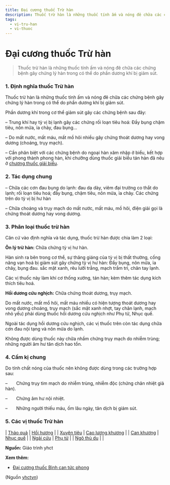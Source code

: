 ```yaml
---
title: Đại cương thuốc Trừ hàn
description: Thuốc trừ hàn là những thuốc tính ấm và nóng đê chữa các chứng bệnh gây chứng lý hàn trong có thể do phần dương khí bị giảm sút.
tags:
  - vi-tru-han
  - vi-thuoc
---
```


# Đại cương thuốc Trừ hàn 

> Thuốc trừ hàn là những thuốc tính ấm và nóng đê chữa các chứng bệnh gây chứng lý hàn trong có thể do phần dương khí bị giảm sút.

### 1. Định nghĩa thuốc Trừ hàn

Thuốc trừ hàn là những thuốc tính ấm và nóng đê chữa các chứng bệnh gây chứng lý hàn trong có thể do phần dương khí bị giảm sút.

Phần dương khí trong cơ thể giảm sút gây các chứng bệnh sau đây:

– Trung khí hay tỳ vị bị lạnh gây các chứng rối loạn tiêu hoá: Đầy bụng chậm tiêu, nôn mửa, ỉa chảy, đau bụng…

– Do mất nước, mất máu, mất mồ hôi nhiều gây chứng thoát dương hay vong dương (choáng, trụy mạch).

– Cần phân biệt với các chứng bệnh do ngoại hàn xâm nhập ở biểu, kết hợp với phong thành phong hàn, khi chưỡng dùng thuốc giải biểu tán hàn đã nêu ở [chương thuốc giải biểu](/yhctvn/dai-cuong-thuoc-giai-bieu/).

### 2. Tác dụng chung

– Chữa các cơn đau bụng do lạnh: đau dạ dày, viêm đại trường co thắt do lạnh; rối loạn tiêu hoá; đầy bụng, chậm tiêu, nôn mửa, ỉa chảy. Các chứng trên do tỳ vị bị hư hàn

– Chữa choáng và trụy mạch do mất nước, mất máu, mồ hôi, điện giải gọi là chứng thoát dương hay vong dương.

### 3. Phân loại thuốc trừ hàn

Căn cứ vào định nghĩa và tác dụng, thuốc trừ hàn được chia làm 2 loại:

**Ôn lý trừ hàn:** Chữa chứng tỳ vị hư hàn.

Hàn sinh ra bên trong cơ thể, sự thăng giáng của tỳ vị bị thất thường, cống năng vạn hoá bị giảm sút gây chứng tỳ vị hư hàn: Đầy bụng, nôn mửa, ỉa chảy, bụng đau. sắc mặt xanh, rêu lưỡi trắng, mạch trầm trì, chân tay lạnh.

Các vị thuốc này làm khí cơ thống xướng, tán hàn; kèm thêm tác dụng kích thích tiêu hoá. 

**Hồi dương cứu nghịch:** Chữa chứng thoát dương, trụy mạch.

Do mất nước, mất mồ hôi, mất máu nhiều có hiện tượng thoát dương hay vong dương choáng, trụy mạch (sắc mặt xanh nhợt, tay chân lạnh, mạch nhỏ yếu) phải dùng thuốc hồi dương cứu nghịch như Phụ tử, Nhục quế.

Ngoài tác dụng hồi dương cứu nghịch, các vị thuốc trên còn tác dụng chữa cơn đau nội tạng và nôn mửa do lạnh.

Không được dùng thuốc này chữa nhầm chứng trụy mạch do nhiễm trùng; những người âm hư tân dịch hao tổn.

### 4. Cấm kị chung

Do tính chất nóng của thuốc nên không được dùng trong các trường hợp sau:

–       Chứng trụy tim mạch do nhiễm trùng, nhiễm độc (chứng chân nhiệt giả hàn).

–       Chứng âm hư nội nhiệt.

–       Những người thiếu máu, ốm lâu ngày, tân dịch bị giảm sút.

### 5. Các vị thuốc Trừ hàn

| [Thảo quả](/yhctvn/vi-thuoc-thao-qua/) | 
[Hồi hương](/yhctvn/vi-thuoc-hoi-huong/)
 |
| [Xuyên tiêu](/yhctvn/vi-thuoc-xuyen-tieu/) | 
[Cao lương khương](/yhctvn/vi-thuoc-cao-luong-khuong/)
 |
| [Can khương](/yhctvn/vi-thuoc-can-khuong-gung-kho/) | [Nhục quế](/yhctvn/vi-thuoc-nhuc-que/) |
| [Ngải cứu](/yhctvn/vi-thuoc-ngai-cuu/) | [Phụ tử](/yhctvn/vi-thuoc-phu-tu/) |
| [Ngô thù du](/yhctvn/vi-thuoc-ngo-thu-du/) |  |

**Nguồn:** Giáo trình yhct

**Xem thêm:**

* [Đại cương thuốc Bình can tức phong](/yhctvn/dai-cuong-thuoc-binh-can-tuc-phong/)

(Nguồn <a href="https://yhctvn.com/dai-cuong-thuoc-tru-han/" target="_blank">yhctvn</a>)
